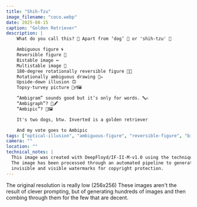 ```yaml
---
title: "Shih-Tzu"
image_filename: "coco.webp"
date: 2025-08-15
caption: "Golden Retriever"
description: |
    What do you call this? 🤔 Apart from ‘dog’ 🐶 or 'shih-tzu' 🦮

    Ambiguous figure 🌀
    Reversible figure 🔄
    Bistable image ↔️
    Multistable image 🔁
    180-degree rotationally reversible figure 🔄🔢
    Rotationally ambiguous drawing 🔄✏️
    Upside-down illusion 🙃
    Topsy-turvey picture 🤹‍♂️🖼️

    “Ambigram” sounds good but it’s only for words. 🔤✍️
    “Ambigraph”? 🤔🖋️
    “Ambipic”? 🤔🖼️

    It's two dogs, btw. Inverted is a golden retriever

    And my vote goes to Ambipic
tags: ["optical-illusion", "ambiguous-figure", "reversible-figure", "bistable-image", "multistable-image", "rotational-ambiguity", "180-degree-rotation", "upside-down-illusion", "topsy-turvy", "ambipic", "dogs", "golden-retriever", "shih-tzu", "canine-art", "generative-ai", "deep-floyd"]
camera: ""
location: ""
technical_notes: |
  This image was created with DeepFloyd/IF-II-M-v1.0 using the technique described by [Geng, Park & Owens, 2024](https://dangeng.github.io/visual_anagrams/)
  The image has been processed through an automated pipeline to generate both 
  invisible and visible watermarks for copyright protection.
---
```


The original resolution is really low (256x256)
These images aren't the result of clever prompting, but of generating hundreds of images and then combing through them for the few that are decent.
